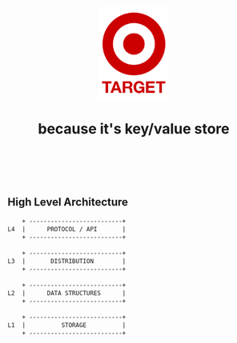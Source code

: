 <p align="center">
    <img src="https://github.com/datagentleman/target/blob/master/target.svg?raw=true" width="140px" alt="TargetDB logo" />
</p>

<h1 align="center">because it's key/value store</h1>

</br></br></br></br>

## High Level Architecture

        + --------------------------+
    L4  |      PROTOCOL / API       |
        + --------------------------+

        + --------------------------+
    L3  |       DISTRIBUTION        |
        + --------------------------+

        + --------------------------+
    L2  |      DATA STRUCTURES      |
        + --------------------------+

        + --------------------------+
    L1  |          STORAGE          |
        + --------------------------+
